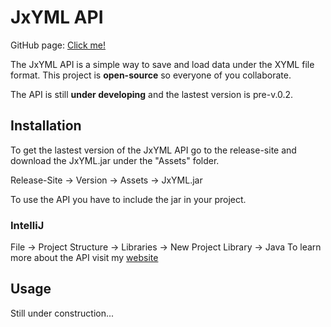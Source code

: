 # JxYML API

GitHub page: [Click me!](https://iampekka058.github.io/JxYML)

The JxYML API is a simple way to save and load data under the XYML file format. This project is **open-source** so everyone of you collaborate.

The API is still **under developing** and the lastest version is pre-v.0.2.

## Installation
To get the lastest version of the JxYML API go to the release-site and download the JxYML.jar under the "Assets" folder.

Release-Site -> Version -> Assets -> JxYML.jar

To use the API you have to include the jar in your project.

### IntelliJ
File -> Project Structure -> Libraries -> New Project Library -> Java
To learn more about the API visit my [website](https://iampekka058.github.io/JxYML)

## Usage
Still under construction...
